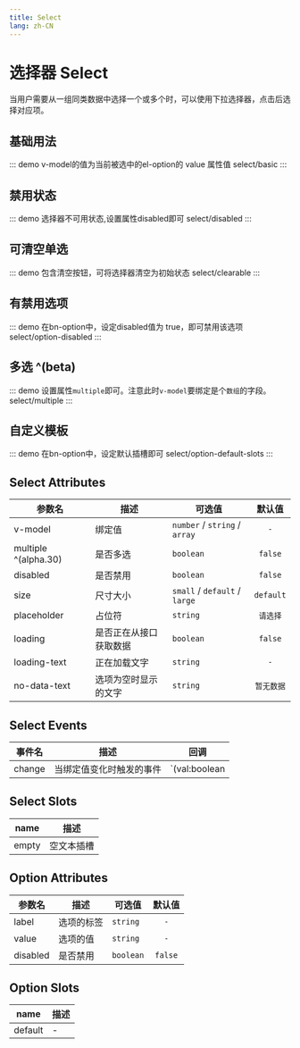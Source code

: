 ```yaml
---
title: Select
lang: zh-CN
---
```


# 选择器 Select
当用户需要从一组同类数据中选择一个或多个时，可以使用下拉选择器，点击后选择对应项。

## 基础用法

::: demo v-model的值为当前被选中的el-option的 value 属性值
select/basic
:::

## 禁用状态
::: demo 选择器不可用状态,设置属性disabled即可
select/disabled
:::

## 可清空单选
::: demo 包含清空按钮，可将选择器清空为初始状态
select/clearable
:::

## 有禁用选项
::: demo 在bn-option中，设定disabled值为 true，即可禁用该选项
select/option-disabled
:::

## 多选 ^(beta)
::: demo 设置属性`multiple`即可。注意此时`v-model`要绑定是个`数组`的字段。
select/multiple
:::


## 自定义模板
::: demo 在bn-option中，设定默认插槽即可
select/option-default-slots
:::

## Select Attributes
|参数名|描述|可选值|默认值|
|---|---|---|:---:|
|v-model|绑定值|`number` / `string` / `array`|`-`|
|multiple ^(alpha.30)|是否多选|`boolean`|`false`|
|disabled|是否禁用|`boolean` |`false`|
|size|尺寸大小|`small` / `default` / `large`|`default`|
|placeholder|占位符|`string`|`请选择`|
|loading|是否正在从接口获取数据|`boolean`|`false`|
|loading-text|正在加载文字|`string`|`-`|
|no-data-text|选项为空时显示的文字|`string`|`暂无数据`|


## Select Events
|事件名|描述|回调|
|---|---|---|
|change|当绑定值变化时触发的事件|`(val:boolean | string | number)`|


## Select Slots
|name|描述|
|---|---|
|empty|空文本插槽|


## Option Attributes
|参数名|描述|可选值|默认值|
|---|---|---|:---:|
|label|选项的标签|`string`|`-`|
|value|选项的值|`string` |`-`|
|disabled|是否禁用|`boolean` |`false`|

## Option Slots
|name|描述|
|---|---|
|default|-|
